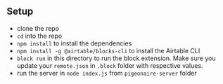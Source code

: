 ## Setup
- clone the repo
- `cd` into the repo
- `npm install` to install the dependencies
- `npm install -g @airtable/blocks-cli` to install the Airtable CLI
- `block run` in this directory to run the block extension. Make sure you update your `remote.json` in `.block` folder with respective values.
- run the server in `node index.js` from `pigeonaire-server` folder

